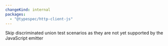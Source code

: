 ```yaml
---
changeKind: internal
packages:
  - "@typespec/http-client-js"
---
```


Skip discriminated union test scenarios as they are not yet supported by the JavaScript emitter